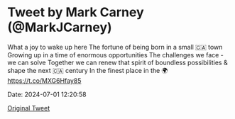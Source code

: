 # Tweet by Mark Carney (@MarkJCarney)

What a joy to wake up here
The fortune of being born in a small 🇨🇦 town  
Growing up in a time of enormous opportunities
The challenges we face - we can solve
Together we can renew that spirit of boundless possibilities &amp; 
shape the next 🇨🇦 century
In the finest place in the 🌍 https://t.co/MXG6Hfay85

Date: 2024-07-01 12:20:58

[Original Tweet](https://x.com/MarkJCarney/status/1807751246222184606)
